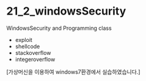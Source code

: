 # 21_2_windowsSecurity
WindowsSecurity and Programming class

* exploit
* shellcode
* stackoverflow
* integeroverflow

[가상머신을 이용하여 windows7환경에서 실습하였습니다.]
